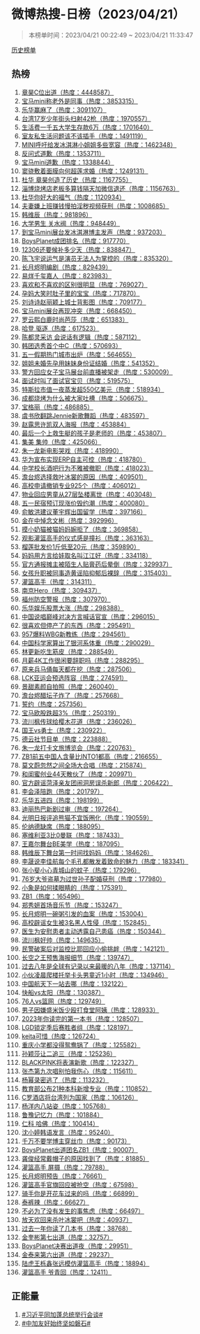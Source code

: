 <h1>
微博热搜-日榜（2023/04/21）
</h1>
<blockquote>
<p>
本榜单时间：2023/04/21 00:22:49 ~ 2023/04/21 11:33:47
</p>
</blockquote>
<p>
<a href="https://github.com/daifee/weibo-hot-search/tree/main/archives/daily">历史榜单</a>
</p>
<h2>
热榜
</h2>
<ol>

<li>
<a href="https://s.weibo.com/weibo?q=%23%E7%AB%A0%E6%98%8AC%E4%BD%8D%E5%87%BA%E9%81%93%23" target="weibo">
章昊C位出道（热度：4448587）
</a>
</li>

<li>
<a href="https://s.weibo.com/weibo?q=%23%E5%AE%9D%E9%A9%ACmini%E7%A7%B0%E8%80%81%E5%A4%96%E6%98%AF%E5%90%8C%E4%BA%8B%23" target="weibo">
宝马mini称老外是同事（热度：3853315）
</a>
</li>

<li>
<a href="https://s.weibo.com/weibo?q=%23%E4%B9%90%E5%8D%8E%E8%B5%A2%E9%BA%BB%E4%BA%86%23" target="weibo">
乐华赢麻了（热度：3091107）
</a>
</li>

<li>
<a href="https://s.weibo.com/weibo?q=%23%E5%8F%B0%E6%B9%BE17%E5%B2%81%E5%B0%91%E5%B9%B4%E8%A1%97%E5%A4%B4%E6%89%AB%E5%B0%8442%E6%9E%AA%23" target="weibo">
台湾17岁少年街头扫射42枪（热度：1970557）
</a>
</li>

<li>
<a href="https://s.weibo.com/weibo?q=%23%E7%94%9F%E6%B4%BB%E8%B4%B9%E4%B8%80%E5%8D%83%E4%BA%94%E5%A4%A7%E5%AD%A6%E7%94%9F%E5%AD%98%E6%AC%BE6%E4%B8%87%23" target="weibo">
生活费一千五大学生存款6万（热度：1701640）
</a>
</li>

<li>
<a href="https://s.weibo.com/weibo?q=%23%E5%AE%A4%E5%8F%8B%E7%A7%81%E7%94%9F%E6%B4%BB%E9%97%AE%E9%A2%98%E8%AF%A5%E4%B8%8D%E8%AF%A5%E6%8F%92%E6%89%8B%23" target="weibo">
室友私生活问题该不该插手（热度：1491119）
</a>
</li>

<li>
<a href="https://s.weibo.com/weibo?q=%23MINI%E5%91%BC%E5%90%81%E7%BB%99%E5%8F%91%E5%86%B0%E6%B7%87%E6%B7%8B%E5%B0%8F%E5%A7%90%E5%A7%90%E5%A4%9A%E4%BA%9B%E5%AE%BD%E5%AE%B9%23" target="weibo">
MINI呼吁给发冰淇淋小姐姐多些宽容（热度：1462348）
</a>
</li>

<li>
<a href="https://s.weibo.com/weibo?q=%23%E5%8F%8D%E9%97%AE%E5%BC%8F%E9%81%93%E6%AD%89%23" target="weibo">
反问式道歉（热度：1353711）
</a>
</li>

<li>
<a href="https://s.weibo.com/weibo?q=%23%E5%AE%9D%E9%A9%ACmini%E9%81%93%E6%AD%89%23" target="weibo">
宝马mini道歉（热度：1338844）
</a>
</li>

<li>
<a href="https://s.weibo.com/weibo?q=%23%E7%AA%A6%E9%AA%81%E6%95%B7%E7%9D%80%E9%9D%A2%E8%86%9C%E5%90%91%E4%BD%95%E8%B6%85%E8%8E%B2%E6%B1%82%E5%A9%9A%23" target="weibo">
窦骁敷着面膜向何超莲求婚（热度：1249131）
</a>
</li>

<li>
<a href="https://s.weibo.com/weibo?q=%23%E6%9D%9C%E5%8D%8E%20%E7%AB%A0%E6%98%8A%E5%88%9B%E9%80%A0%E4%BA%86%E5%8E%86%E5%8F%B2%23" target="weibo">
杜华 章昊创造了历史（热度：1167755）
</a>
</li>

<li>
<a href="https://s.weibo.com/weibo?q=%23%E6%B7%84%E5%8D%9A%E7%83%A7%E7%83%A4%E5%BA%97%E8%80%81%E6%9D%BF%E5%A4%9A%E7%AE%97%E9%92%B1%E9%9A%94%E5%A4%A9%E5%8A%A0%E5%BE%AE%E4%BF%A1%E9%80%80%E8%BF%98%23" target="weibo">
淄博烧烤店老板多算钱隔天加微信退还（热度：1156763）
</a>
</li>

<li>
<a href="https://s.weibo.com/weibo?q=%23%E6%9D%9C%E5%8D%8E%E4%BD%A0%E5%A5%BD%E5%A4%A7%E7%9A%84%E7%A6%8F%E6%B0%94%23" target="weibo">
杜华你好大的福气（热度：1120934）
</a>
</li>

<li>
<a href="https://s.weibo.com/weibo?q=%23%E5%A4%AB%E5%A6%BB%E5%AB%8C%E4%B8%8A%E7%8F%AD%E8%B5%9A%E9%92%B1%E6%85%A2%E6%8B%8D%E6%B7%AB%E7%A7%BD%E8%A7%86%E9%A2%91%E8%8E%B7%E5%88%91%23" target="weibo">
夫妻嫌上班赚钱慢拍淫秽视频获刑（热度：1008685）
</a>
</li>

<li>
<a href="https://s.weibo.com/weibo?q=%23%E9%9F%A9%E7%BB%B4%E8%BE%B0%23" target="weibo">
韩维辰（热度：981896）
</a>
</li>

<li>
<a href="https://s.weibo.com/weibo?q=%23%E5%A4%A7%E5%AD%A6%E7%94%B7%E7%94%9F%20%E5%85%B3%E6%B0%B4%E9%98%80%23" target="weibo">
大学男生 关水阀（热度：948449）
</a>
</li>

<li>
<a href="https://s.weibo.com/weibo?q=%23%E5%88%B0%E5%AE%9D%E9%A9%ACmini%E5%B1%95%E5%8F%B0%E5%8F%91%E5%86%B0%E6%B7%87%E6%B7%8B%E5%8D%9A%E4%B8%BB%E5%8F%91%E5%A3%B0%23" target="weibo">
到宝马mini展台发冰淇淋博主发声（热度：937203）
</a>
</li>

<li>
<a href="https://s.weibo.com/weibo?q=%23BoysPlanet%E6%88%90%E5%9B%A2%E6%8E%92%E5%90%8D%23" target="weibo">
BoysPlanet成团排名（热度：917770）
</a>
</li>

<li>
<a href="https://s.weibo.com/weibo?q=%2312306%E8%BF%98%E8%A6%81%E5%80%99%E8%A1%A5%E5%A4%9A%E5%B0%91%E5%A4%A9%23" target="weibo">
12306还要候补多少天（热度：838847）
</a>
</li>

<li>
<a href="https://s.weibo.com/weibo?q=%23%E9%99%88%E9%A3%9E%E5%AE%87%E8%AF%B4%E8%BF%90%E6%B0%94%E6%98%AF%E6%BC%94%E5%91%98%E6%97%A0%E6%B3%95%E4%BA%BA%E4%B8%BA%E6%8E%8C%E6%8E%A7%E7%9A%84%23" target="weibo">
陈飞宇说运气是演员无法人为掌控的（热度：835320）
</a>
</li>

<li>
<a href="https://s.weibo.com/weibo?q=%23%E9%95%BF%E6%9C%88%E7%83%AC%E6%98%8E%E7%BC%96%E5%89%A7%23" target="weibo">
长月烬明编剧（热度：829439）
</a>
</li>

<li>
<a href="https://s.weibo.com/weibo?q=%23%E6%98%93%E7%83%8A%E5%8D%83%E7%8E%BA%E5%98%89%E4%BA%BA%23" target="weibo">
易烊千玺嘉人（热度：823983）
</a>
</li>

<li>
<a href="https://s.weibo.com/weibo?q=%23%E5%96%9C%E6%AC%A2%E5%92%8C%E4%B8%8D%E5%96%9C%E6%AC%A2%E7%9A%84%E5%8C%BA%E5%88%AB%E5%BE%88%E6%98%8E%E6%98%BE%23" target="weibo">
喜欢和不喜欢的区别很明显（热度：769027）
</a>
</li>

<li>
<a href="https://s.weibo.com/weibo?q=%23%E5%AD%95%E5%A6%88%E5%A4%A7%E7%AC%91%E6%97%B6%E8%82%9A%E5%AD%90%E9%87%8C%E7%9A%84%E5%AE%9D%E5%AE%9D%23" target="weibo">
孕妈大笑时肚子里的宝宝（热度：717870）
</a>
</li>

<li>
<a href="https://s.weibo.com/weibo?q=%23%E5%88%98%E8%AF%97%E8%AF%97%E8%B5%B5%E4%B8%BD%E9%A2%96%E4%B8%8A%E5%9F%8E%E5%A3%AB%E8%83%8C%E5%BD%B1%E5%9B%BE%23" target="weibo">
刘诗诗赵丽颖上城士背影图（热度：709177）
</a>
</li>

<li>
<a href="https://s.weibo.com/weibo?q=%23%E5%AE%9D%E9%A9%ACmini%E5%B1%95%E5%8F%B0%E5%86%8D%E7%8E%B0%E5%86%B2%E7%AA%81%23" target="weibo">
宝马mini展台再现冲突（热度：668450）
</a>
</li>

<li>
<a href="https://s.weibo.com/weibo?q=%23%E7%BD%97%E4%BA%91%E7%86%99%E7%99%BD%E9%B9%BF%E6%97%B6%E5%B0%9A%E8%8A%AD%E8%8E%8E%23" target="weibo">
罗云熙白鹿时尚芭莎（热度：651383）
</a>
</li>

<li>
<a href="https://s.weibo.com/weibo?q=%23%E5%93%88%E7%99%BB%20%E9%A9%B1%E9%80%90%23" target="weibo">
哈登 驱逐（热度：617523）
</a>
</li>

<li>
<a href="https://s.weibo.com/weibo?q=%23%E9%99%88%E9%83%BD%E7%81%B5%E9%87%87%E8%AE%BF%20%E4%BC%9A%E8%AF%B4%E8%AF%9D%E6%9C%89%E9%80%BB%E8%BE%91%23" target="weibo">
陈都灵采访 会说话有逻辑（热度：587112）
</a>
</li>

<li>
<a href="https://s.weibo.com/weibo?q=%23%E9%9F%A9%E5%9B%A2%E9%80%89%E7%A7%80%E9%A6%96%E4%B8%AA%E4%B8%ADC%23" target="weibo">
韩团选秀首个中C（热度：570693）
</a>
</li>

<li>
<a href="https://s.weibo.com/weibo?q=%23%E4%BA%94%E4%B8%80%E5%81%87%E6%9C%9F%E7%83%AD%E9%97%A8%E5%9F%8E%E5%B8%82%E5%87%BA%E7%82%89%23" target="weibo">
五一假期热门城市出炉（热度：564655）
</a>
</li>

<li>
<a href="https://s.weibo.com/weibo?q=%23%E5%A7%90%E5%A7%90%E6%9C%AA%E5%A9%9A%E5%85%88%E5%AD%95%E7%94%A8%E5%A6%B9%E5%A6%B9%E8%BA%AB%E4%BB%BD%E8%AF%81%E7%BB%93%E5%A9%9A%23" target="weibo">
姐姐未婚先孕用妹妹身份证结婚（热度：541352）
</a>
</li>

<li>
<a href="https://s.weibo.com/weibo?q=%23%E8%AD%A6%E6%96%B9%E5%9B%9E%E5%BA%94%E5%A5%B3%E5%AD%90%E5%AE%9D%E9%A9%AC%E5%B1%95%E5%8F%B0%E5%89%8D%E7%9B%B4%E6%92%AD%E8%A2%AB%E6%9E%B6%E8%B5%B0%23" target="weibo">
警方回应女子宝马展台前直播被架走（热度：530009）
</a>
</li>

<li>
<a href="https://s.weibo.com/weibo?q=%23%E9%9D%A2%E8%AF%95%E6%97%B6%E5%8F%AB%E4%BA%86%E9%9D%A2%E8%AF%95%E5%AE%98%E5%AE%9D%E8%B4%9D%23" target="weibo">
面试时叫了面试官宝贝（热度：519575）
</a>
</li>

<li>
<a href="https://s.weibo.com/weibo?q=%23%E7%89%B9%E6%96%AF%E6%8B%89%E5%B8%82%E5%80%BC%E4%B8%80%E5%A4%9C%E8%92%B8%E5%8F%91%E8%B6%85550%E4%BA%BF%E7%BE%8E%E5%85%83%23" target="weibo">
特斯拉市值一夜蒸发超550亿美元（热度：518934）
</a>
</li>

<li>
<a href="https://s.weibo.com/weibo?q=%23%E6%88%90%E9%83%BD%E7%83%A7%E7%83%A4%E4%B8%BA%E4%BB%80%E4%B9%88%E8%A2%AB%E5%A4%A7%E5%AE%B6%E5%90%90%E6%A7%BD%23" target="weibo">
成都烧烤为什么被大家吐槽（热度：506675）
</a>
</li>

<li>
<a href="https://s.weibo.com/weibo?q=%23%E5%AE%9D%E6%A0%BC%E4%B8%BD%23" target="weibo">
宝格丽（热度：486885）
</a>
</li>

<li>
<a href="https://s.weibo.com/weibo?q=%23%E8%99%9E%E4%B9%A6%E6%AC%A3%E7%BF%BB%E8%B7%B3Jennie%E6%96%B0%E6%AD%8C%E8%88%9E%E8%B9%88%23" target="weibo">
虞书欣翻跳Jennie新歌舞蹈（热度：483597）
</a>
</li>

<li>
<a href="https://s.weibo.com/weibo?q=%23%E8%B5%B5%E9%9C%B2%E6%80%9D%E8%AE%B8%E5%87%AF%E5%8F%8C%E4%BA%BA%E6%B5%B7%E6%8A%A5%23" target="weibo">
赵露思许凯双人海报（热度：453884）
</a>
</li>

<li>
<a href="https://s.weibo.com/weibo?q=%23%E6%9C%80%E5%90%8E%E4%B8%80%E4%B8%AA%E4%B8%8A%E6%95%91%E7%94%9F%E8%89%87%E7%9A%84%E5%AD%A9%E5%AD%90%E6%98%AF%E8%80%81%E5%B8%88%E7%9A%84%23" target="weibo">
最后一个上救生艇的孩子是老师的（热度：453807）
</a>
</li>

<li>
<a href="https://s.weibo.com/weibo?q=%23%E9%9B%86%E7%BE%8E%20%E9%9B%86%E5%B8%85%23" target="weibo">
集美 集帅（热度：425066）
</a>
</li>

<li>
<a href="https://s.weibo.com/weibo?q=%23%E6%9C%B1%E4%B8%80%E9%BE%99%E6%96%B0%E7%94%B5%E5%BD%B1%E5%93%AD%E6%88%8F%23" target="weibo">
朱一龙新电影哭戏（热度：418990）
</a>
</li>

<li>
<a href="https://s.weibo.com/weibo?q=%23%E5%8D%8E%E4%B8%BA%E5%AE%A3%E5%B8%83%E5%AE%9E%E7%8E%B0ERP%E8%87%AA%E4%B8%BB%E5%8F%AF%E6%8E%A7%23" target="weibo">
华为宣布实现ERP自主可控（热度：418780）
</a>
</li>

<li>
<a href="https://s.weibo.com/weibo?q=%23%E4%B8%AD%E5%AD%A6%E6%A0%A1%E9%95%BF%E9%85%92%E5%90%A7%E8%A1%8C%E4%B8%BA%E4%B8%8D%E9%9B%85%E8%A2%AB%E6%92%A4%E8%81%8C%23" target="weibo">
中学校长酒吧行为不雅被撤职（热度：418023）
</a>
</li>

<li>
<a href="https://s.weibo.com/weibo?q=%23%E6%BE%B9%E5%8F%B0%E7%83%AC%E9%80%89%E6%8B%A9%E6%95%91%E5%8F%B6%E5%86%B0%E8%A3%B3%E7%9A%84%E5%8E%9F%E5%9B%A0%23" target="weibo">
澹台烬选择救叶冰裳的原因（热度：409501）
</a>
</li>

<li>
<a href="https://s.weibo.com/weibo?q=%23%E9%AB%98%E6%A0%A1%E7%94%B3%E8%AF%B7%E6%92%A4%E9%94%80%E4%B8%93%E4%B8%9A925%E4%B8%AA%23" target="weibo">
高校申请撤销专业925个（热度：406012）
</a>
</li>

<li>
<a href="https://s.weibo.com/weibo?q=%23%E7%89%A9%E4%B8%9A%E5%9B%9E%E5%BA%94%E7%94%B7%E7%AB%A5%E4%BB%8E27%E5%B1%82%E5%9D%A0%E6%A5%BC%E7%A6%BB%E4%B8%96%23" target="weibo">
物业回应男童从27层坠楼离世（热度：403048）
</a>
</li>

<li>
<a href="https://s.weibo.com/weibo?q=%23%E4%BA%94%E4%B8%80%E6%B0%91%E5%AE%BF%E9%A2%84%E8%AE%A2%E7%8E%B0%E6%B6%A8%E4%BB%B7%E6%AF%81%E7%BA%A6%E6%BD%AE%23" target="weibo">
五一民宿预订现涨价毁约潮（热度：400080）
</a>
</li>

<li>
<a href="https://s.weibo.com/weibo?q=%23%E4%BF%9E%E6%95%8F%E6%B4%AA%E5%BB%BA%E8%AE%AE%E8%91%A3%E5%AE%87%E8%BE%89%E5%87%BA%E5%9B%BD%E7%95%99%E5%AD%A6%23" target="weibo">
俞敏洪建议董宇辉出国留学（热度：397166）
</a>
</li>

<li>
<a href="https://s.weibo.com/weibo?q=%23%E9%87%91%E5%9C%A8%E4%B8%AD%E6%82%BC%E5%BF%B5%E6%96%87%E5%BD%AC%23" target="weibo">
金在中悼念文彬（热度：392996）
</a>
</li>

<li>
<a href="https://s.weibo.com/weibo?q=%23%E6%91%B8%E5%B0%8F%E5%A5%B6%E7%8C%AB%E8%A2%AB%E7%8C%AB%E5%A6%88%E5%A6%88%E5%A9%89%E6%8B%92%E4%BA%86%23" target="weibo">
摸小奶猫被猫妈妈婉拒了（热度：369858）
</a>
</li>

<li>
<a href="https://s.weibo.com/weibo?q=%23%E8%A7%82%E5%BD%B1%E7%81%8C%E7%AF%AE%E9%AB%98%E6%89%8B%E7%9A%84%E4%BB%AA%E5%BC%8F%E6%84%9F%E6%98%AF%E6%92%9E%E8%A1%AB%23" target="weibo">
观影灌篮高手的仪式感是撞衫（热度：363163）
</a>
</li>

<li>
<a href="https://s.weibo.com/weibo?q=%23%E6%A6%B4%E8%8E%B2%E6%89%B9%E5%8F%91%E4%BB%B71%E6%96%A4%E4%BD%8E%E8%87%B320%E5%85%83%23" target="weibo">
榴莲批发价1斤低至20元（热度：359890）
</a>
</li>

<li>
<a href="https://s.weibo.com/weibo?q=%23%E5%A6%88%E5%A6%88%E7%94%A8%E6%96%B9%E8%A8%80%E7%BB%99%E5%A8%83%E5%8F%96%E5%90%8D%E5%8F%AB%E6%B1%9F%E6%B1%9F%E5%A5%BD%23" target="weibo">
妈妈用方言给娃取名叫江江好（热度：334118）
</a>
</li>

<li>
<a href="https://s.weibo.com/weibo?q=%23%E5%AE%98%E6%96%B9%E9%80%9A%E6%8A%A5%E6%91%8A%E4%B8%BB%E8%A2%AB%E9%99%8C%E7%94%9F%E4%BA%BA%E8%B4%B4%E8%86%8F%E8%8D%AF%E5%90%8E%E6%99%95%E5%80%92%23" target="weibo">
官方通报摊主被陌生人贴膏药后晕倒（热度：329937）
</a>
</li>

<li>
<a href="https://s.weibo.com/weibo?q=%23%E5%A5%B3%E5%AD%A9%E5%8D%87%E8%81%8C%E8%A2%AB%E5%90%8C%E4%BA%8B%E9%80%A0%E9%BB%84%E8%B0%A3%E9%99%B7%E6%8A%91%E9%83%81%E5%90%8E%E8%A3%B8%E8%BE%9E%23" target="weibo">
女孩升职被同事造黄谣陷抑郁后裸辞（热度：315403）
</a>
</li>

<li>
<a href="https://s.weibo.com/weibo?q=%23%E7%81%8C%E7%AF%AE%E9%AB%98%E6%89%8B%23" target="weibo">
灌篮高手（热度：314311）
</a>
</li>

<li>
<a href="https://s.weibo.com/weibo?q=%23%E5%8D%97%E4%BA%ACHero%23" target="weibo">
南京Hero（热度：309437）
</a>
</li>

<li>
<a href="https://s.weibo.com/weibo?q=%23%E7%A6%8F%E5%B7%9E%E9%98%B2%E7%A9%BA%E8%AD%A6%E6%8A%A5%23" target="weibo">
福州防空警报（热度：307970）
</a>
</li>

<li>
<a href="https://s.weibo.com/weibo?q=%23%E4%B9%90%E5%8D%8E%E5%A8%B1%E4%B9%90%E8%82%A1%E7%A5%A8%E5%A4%A7%E6%B6%A8%23" target="weibo">
乐华娱乐股票大涨（热度：298388）
</a>
</li>

<li>
<a href="https://s.weibo.com/weibo?q=%23%E4%B8%AD%E5%9B%BD%E8%AF%B4%E5%94%B1%E5%B7%85%E5%B3%B0%E5%AF%B9%E5%86%B3%E6%96%B9%E8%A8%80%E5%96%8A%E8%AF%9D%E5%AE%98%E5%AE%A3%23" target="weibo">
中国说唱巅峰对决方言喊话官宣（热度：296015）
</a>
</li>

<li>
<a href="https://s.weibo.com/weibo?q=%23%E5%BE%88%E5%96%9C%E6%AC%A2%E4%BD%86%E5%81%9C%E4%BA%A7%E4%BA%86%E7%9A%84%E4%B8%9C%E8%A5%BF%23" target="weibo">
很喜欢但停产了的东西（热度：295491）
</a>
</li>

<li>
<a href="https://s.weibo.com/weibo?q=%23957%E7%88%86%E6%96%99WBG%E6%96%B0%E6%95%99%E7%BB%83%23" target="weibo">
957爆料WBG新教练（热度：294561）
</a>
</li>

<li>
<a href="https://s.weibo.com/weibo?q=%23%E4%B8%AD%E5%9B%BD%E7%A7%91%E5%AD%A6%E5%AE%B6%E7%AE%97%E5%87%BA%E4%BA%86%E9%93%B6%E6%B2%B3%E7%B3%BB%E4%BD%93%E9%87%8D%23" target="weibo">
中国科学家算出了银河系体重（热度：290029）
</a>
</li>

<li>
<a href="https://s.weibo.com/weibo?q=%23%E6%9E%97%E6%9B%B4%E6%96%B0%E5%90%83%E7%94%9F%E7%AD%8B%E7%9A%AE%23" target="weibo">
林更新吃生筋皮（热度：288549）
</a>
</li>

<li>
<a href="https://s.weibo.com/weibo?q=%23%E6%9C%88%E8%96%AA4K%E5%B7%A5%E4%BD%9C%E5%BE%88%E9%97%B2%E8%A6%81%E8%BE%9E%E8%81%8C%E5%90%97%23" target="weibo">
月薪4K工作很闲要辞职吗（热度：288295）
</a>
</li>

<li>
<a href="https://s.weibo.com/weibo?q=%23%E5%8E%9F%E6%9D%A5%E5%85%B5%E9%A9%AC%E4%BF%91%E6%AF%8F%E5%A4%A9%E9%83%BD%E5%9C%A8%E6%8C%96%23" target="weibo">
原来兵马俑每天都在挖（热度：287506）
</a>
</li>

<li>
<a href="https://s.weibo.com/weibo?q=%23LCK%E4%BA%9A%E8%BF%90%E4%BC%9A%E9%A2%84%E9%80%89%E9%98%B5%E5%AE%B9%23" target="weibo">
LCK亚运会预选阵容（热度：274591）
</a>
</li>

<li>
<a href="https://s.weibo.com/weibo?q=%23%E6%99%AF%E7%94%9C%E7%B4%A0%E9%A2%9C%E8%87%AA%E6%8B%8D%E7%85%A7%23" target="weibo">
景甜素颜自拍照（热度：260040）
</a>
</li>

<li>
<a href="https://s.weibo.com/weibo?q=%23%E6%BE%B9%E5%8F%B0%E7%83%AC%E9%86%8B%E5%9D%9B%E5%AD%90%E7%82%B8%E4%BA%86%23" target="weibo">
澹台烬醋坛子炸了（热度：257668）
</a>
</li>

<li>
<a href="https://s.weibo.com/weibo?q=%23%E8%AA%93%E7%BA%A6%23" target="weibo">
誓约（热度：257356）
</a>
</li>

<li>
<a href="https://s.weibo.com/weibo?q=%23%E5%AE%9D%E9%A9%AC%E6%AC%A7%E8%82%A1%E8%B7%8C%E8%B6%853%25%23" target="weibo">
宝马欧股跌超3%（热度：250319）
</a>
</li>

<li>
<a href="https://s.weibo.com/weibo?q=%23%E6%B5%81%E5%B7%9D%E6%9E%AB%E4%BC%A0%E7%90%83%E7%BB%99%E6%A8%B1%E6%9C%A8%E8%8A%B1%E9%81%93%23" target="weibo">
流川枫传球给樱木花道（热度：236026）
</a>
</li>

<li>
<a href="https://s.weibo.com/weibo?q=%23%E5%9B%BD%E7%8E%8Bvs%E5%8B%87%E5%A3%AB%23" target="weibo">
国王vs勇士（热度：230922）
</a>
</li>

<li>
<a href="https://s.weibo.com/weibo?q=%23%E5%BE%B7%E4%BA%91%E7%A4%BE%E8%8A%82%E7%9B%AE%E5%8D%95%23" target="weibo">
德云社节目单（热度：223888）
</a>
</li>

<li>
<a href="https://s.weibo.com/weibo?q=%23%E6%9C%B1%E4%B8%80%E9%BE%99%E6%89%93%E5%8D%A1%E6%96%87%E6%97%85%E5%8D%9A%E8%A7%88%E4%BC%9A%23" target="weibo">
朱一龙打卡文旅博览会（热度：220763）
</a>
</li>

<li>
<a href="https://s.weibo.com/weibo?q=%23ZB1%E5%89%8D%E4%BA%94%E4%B8%AD%E5%9B%BD%E4%BA%BA%E5%90%AB%E9%87%8F%E6%AF%94INTO1%E9%83%BD%E9%AB%98%23" target="weibo">
ZB1前五中国人含量比INTO1都高（热度：216655）
</a>
</li>

<li>
<a href="https://s.weibo.com/weibo?q=%23%E8%8E%AB%E6%96%87%E8%94%9A%E5%BF%BD%E7%84%B6%E4%B9%8B%E9%97%B4%E5%85%A8%E5%9C%BA%E5%A4%A7%E5%90%88%E5%94%B1%23" target="weibo">
莫文蔚忽然之间全场大合唱（热度：215874）
</a>
</li>

<li>
<a href="https://s.weibo.com/weibo?q=%23%E5%92%8C%E9%97%BA%E8%9C%9C%E5%88%9B%E4%B8%9A44%E5%A4%A9%E6%95%A3%E4%BC%99%E4%BA%86%23" target="weibo">
和闺蜜创业44天散伙了（热度：209971）
</a>
</li>

<li>
<a href="https://s.weibo.com/weibo?q=%23%E5%AE%98%E6%96%B9%E8%BE%9F%E8%B0%A3%E8%8F%8F%E6%B3%BD%E4%BA%B2%E5%8F%8B%E5%9B%A2%E9%97%B9%E6%B4%9E%E6%88%BF%E8%AF%AF%E6%9D%80%E6%96%B0%E9%83%8E%23" target="weibo">
官方辟谣菏泽亲友团闹洞房误杀新郎（热度：206422）
</a>
</li>

<li>
<a href="https://s.weibo.com/weibo?q=%23%E6%9D%8E%E4%BC%9A%E6%B3%BD%E9%99%AA%E8%B7%91%23" target="weibo">
李会泽陪跑（热度：201797）
</a>
</li>

<li>
<a href="https://s.weibo.com/weibo?q=%23%E4%B9%90%E5%8D%8E%E4%BA%94%E8%BF%9B%E5%9B%9B%23" target="weibo">
乐华五进四（热度：198199）
</a>
</li>

<li>
<a href="https://s.weibo.com/weibo?q=%23%E8%BF%AA%E4%B8%BD%E7%83%AD%E5%B7%B4%E6%96%B0%E5%89%A7%E8%BF%87%E5%AE%A1%23" target="weibo">
迪丽热巴新剧过审（热度：197264）
</a>
</li>

<li>
<a href="https://s.weibo.com/weibo?q=%23%E5%85%89%E6%98%8E%E6%97%A5%E6%8A%A5%E8%AF%84%E8%BF%BD%E7%86%8A%E7%8C%AB%E4%B8%8D%E5%AE%9C%E9%A5%AD%E5%9C%88%E5%8C%96%23" target="weibo">
光明日报评追熊猫不宜饭圈化（热度：190559）
</a>
</li>

<li>
<a href="https://s.weibo.com/weibo?q=%23%E4%BC%A6%E7%BA%B3%E5%BE%B7%E7%BC%BA%E5%B8%AD%23" target="weibo">
伦纳德缺席（热度：188095）
</a>
</li>

<li>
<a href="https://s.weibo.com/weibo?q=%23%E5%A1%9E%E7%BB%B4%E5%88%A9%E4%BA%9A3%E6%AF%940%E6%9B%BC%E8%81%94%23" target="weibo">
塞维利亚3比0曼联（热度：187433）
</a>
</li>

<li>
<a href="https://s.weibo.com/weibo?q=%23%E7%8E%8B%E5%98%89%E5%B0%94%E8%88%9E%E5%8F%B0BE%E7%BE%8E%E5%AD%A6%23" target="weibo">
王嘉尔舞台BE美学（热度：187095）
</a>
</li>

<li>
<a href="https://s.weibo.com/weibo?q=%23%E9%9F%A9%E7%BB%B4%E8%BE%B0%E4%B8%8B%E8%88%9E%E5%8F%B0%E7%AC%AC%E4%B8%80%E6%97%B6%E9%97%B4%E6%89%BE%E5%A6%88%E5%A6%88%23" target="weibo">
韩维辰下舞台第一时间找妈妈（热度：184626）
</a>
</li>

<li>
<a href="https://s.weibo.com/weibo?q=%23%E6%9D%8E%E6%99%9F%E8%AF%B4%E6%9D%8E%E4%BD%B3%E8%88%AA%E6%AF%8F%E4%B8%AA%E6%AF%9B%E5%AD%94%E9%83%BD%E6%95%A3%E5%8F%91%E7%9D%80%E8%87%B4%E5%91%BD%E7%9A%84%E9%AD%85%E5%8A%9B%23" target="weibo">
李晟说李佳航每个毛孔都散发着致命的魅力（热度：183341）
</a>
</li>

<li>
<a href="https://s.weibo.com/weibo?q=%23%E5%BC%A0%E5%B0%8F%E6%96%90%E5%B0%8F%E5%BF%83%E9%9D%92%E5%9F%8E%E5%B1%B1%E7%9A%84%E8%9A%8A%E5%AD%90%23" target="weibo">
张小斐小心青城山的蚊子（热度：179296）
</a>
</li>

<li>
<a href="https://s.weibo.com/weibo?q=%2376%E5%B2%81%E5%A4%A7%E7%88%B7%E7%9B%97%E5%A2%93%E4%B8%BA%E8%BF%87%E4%B8%96%E5%AD%99%E5%AD%90%E9%85%8D%E5%A9%9A%E8%8E%B7%E5%88%91%23" target="weibo">
76岁大爷盗墓为过世孙子配婚获刑（热度：177980）
</a>
</li>

<li>
<a href="https://s.weibo.com/weibo?q=%23%E5%B0%8F%E8%B1%A1%E6%98%AF%E5%A6%82%E4%BD%95%E6%8F%89%E7%9C%BC%E7%9D%9B%E7%9A%84%23" target="weibo">
小象是如何揉眼睛的（热度：175391）
</a>
</li>

<li>
<a href="https://s.weibo.com/weibo?q=%23ZB1%23" target="weibo">
ZB1（热度：165496）
</a>
</li>

<li>
<a href="https://s.weibo.com/weibo?q=%23%E9%83%91%E7%A7%80%E5%A6%8D%E9%A6%96%E5%9C%BA%E9%9F%B3%E4%B9%90%E8%8A%82%23" target="weibo">
郑秀妍首场音乐节（热度：153247）
</a>
</li>

<li>
<a href="https://s.weibo.com/weibo?q=%23%E9%95%BF%E6%9C%88%E7%83%AC%E6%98%8E%E4%B8%80%E7%A2%97%E7%B2%A5%E5%BC%95%E5%8F%91%E7%9A%84%E8%A1%80%E6%A1%88%23" target="weibo">
长月烬明一碗粥引发的血案（热度：153004）
</a>
</li>

<li>
<a href="https://s.weibo.com/weibo?q=%23%E9%AB%98%E6%A0%A1%E8%BE%9F%E8%B0%A3%E5%A5%B3%E7%94%9F%E8%A2%AB3%E5%90%8D%E9%BB%91%E4%BA%BA%E6%80%A7%E4%BE%B5%23" target="weibo">
高校辟谣女生被3名黑人性侵（热度：152845）
</a>
</li>

<li>
<a href="https://s.weibo.com/weibo?q=%23%E5%8C%BB%E7%94%9F%E4%B8%BA%E5%AE%89%E6%85%B0%E6%82%A3%E8%80%85%E4%B8%BB%E5%8A%A8%E9%80%8F%E9%9C%B2%E8%87%AA%E5%B7%B1%E6%82%A3%E7%99%8C%23" target="weibo">
医生为安慰患者主动透露自己患癌（热度：150344）
</a>
</li>

<li>
<a href="https://s.weibo.com/weibo?q=%23%E6%B5%81%E5%B7%9D%E6%9E%AB%E5%A5%BD%E5%B8%85%23" target="weibo">
流川枫好帅（热度：149635）
</a>
</li>

<li>
<a href="https://s.weibo.com/weibo?q=%23%E6%B0%91%E8%AD%A6%E7%A0%B4%E6%A1%88%E5%90%8E%E5%AF%B9%E7%9B%91%E6%8E%A7%E6%AF%94%E8%80%B6%E5%9B%9E%E5%BA%94%E5%B0%8F%E5%81%B7%E6%8C%91%E8%A1%85%23" target="weibo">
民警破案后对监控比耶回应小偷挑衅（热度：142121）
</a>
</li>

<li>
<a href="https://s.weibo.com/weibo?q=%23%E9%95%BF%E7%A9%BA%E4%B9%8B%E7%8E%8B%E9%A2%84%E5%94%AE%E6%B5%B7%E6%8A%A5%E7%BB%86%E8%8A%82%23" target="weibo">
长空之王预售海报细节（热度：139747）
</a>
</li>

<li>
<a href="https://s.weibo.com/weibo?q=%23%E8%BF%87%E5%8E%BB%E5%85%AB%E5%B9%B4%E6%98%AF%E5%85%A8%E7%90%83%E6%9C%89%E8%AE%B0%E5%BD%95%E4%BB%A5%E6%9D%A5%E6%9C%80%E6%9A%96%E7%9A%84%E5%85%AB%E5%B9%B4%23" target="weibo">
过去八年是全球有记录以来最暖的八年（热度：137114）
</a>
</li>

<li>
<a href="https://s.weibo.com/weibo?q=%23%E5%B0%8F%E4%BC%99%E5%87%8C%E6%99%A8%E7%88%AC%E6%A5%BC%E6%89%98%E4%B8%BE%E5%8D%A1%E5%A4%B4%E7%94%B7%E7%AB%A5%E8%BF%911%E5%B0%8F%E6%97%B6%23" target="weibo">
小伙凌晨爬楼托举卡头男童近1小时（热度：134946）
</a>
</li>

<li>
<a href="https://s.weibo.com/weibo?q=%23%E4%B8%AD%E5%9B%BD%E8%88%AA%E5%A4%A9%E4%B8%8B%E4%B8%80%E7%AB%99%E5%8E%BB%E5%93%AA%23" target="weibo">
中国航天下一站去哪（热度：132122）
</a>
</li>

<li>
<a href="https://s.weibo.com/weibo?q=%23%E5%BF%AB%E8%88%B9vs%E5%A4%AA%E9%98%B3%23" target="weibo">
快船vs太阳（热度：130387）
</a>
</li>

<li>
<a href="https://s.weibo.com/weibo?q=%2376%E4%BA%BAvs%E7%AF%AE%E7%BD%91%23" target="weibo">
76人vs篮网（热度：129749）
</a>
</li>

<li>
<a href="https://s.weibo.com/weibo?q=%23%E7%94%B7%E5%AD%90%E5%9B%A0%E5%AB%8C%E7%9B%9B%E7%B1%B3%E9%A5%AD%E5%B0%91%E6%AE%B4%E6%89%93%E9%A3%9F%E5%A0%82%E9%98%BF%E5%A7%A8%23" target="weibo">
男子因嫌盛米饭少殴打食堂阿姨（热度：128933）
</a>
</li>

<li>
<a href="https://s.weibo.com/weibo?q=%232023%E5%B9%B4%E4%BD%A0%E8%AF%BB%E5%AE%8C%E7%9A%84%E7%AC%AC%E4%B8%80%E6%9C%AC%E4%B9%A6%23" target="weibo">
2023年你读完的第一本书（热度：128507）
</a>
</li>

<li>
<a href="https://s.weibo.com/weibo?q=%23LGD%E9%94%81%E5%AE%9A%E5%AD%A3%E5%90%8E%E8%B5%9B%E8%83%9C%E8%80%85%E7%BB%84%23" target="weibo">
LGD锁定季后赛胜者组（热度：128197）
</a>
</li>

<li>
<a href="https://s.weibo.com/weibo?q=%23keita%E5%8F%AF%E6%83%9C%23" target="weibo">
keita可惜（热度：126724）
</a>
</li>

<li>
<a href="https://s.weibo.com/weibo?q=%23%E9%87%8D%E5%BA%86%E5%B0%8F%E5%AD%A6%E9%83%BD%E6%B2%A1%E5%BE%97%E9%B8%B3%E9%B8%AF%E9%94%85%E4%BA%86%23" target="weibo">
重庆小学都没得鸳鸯锅了（热度：125582）
</a>
</li>

<li>
<a href="https://s.weibo.com/weibo?q=%23%E5%AD%99%E9%A2%96%E8%8E%8E%E8%AE%A9%E4%BA%8C%E8%BF%BD%E4%B8%89%23" target="weibo">
孙颖莎让二追三（热度：125236）
</a>
</li>

<li>
<a href="https://s.weibo.com/weibo?q=%23BLACKPINK%E5%B0%86%E8%A1%A8%E6%BC%94%E6%96%B0%E6%AD%8C%23" target="weibo">
BLACKPINK将表演新歌（热度：122327）
</a>
</li>

<li>
<a href="https://s.weibo.com/weibo?q=%23%E5%BC%A0%E6%9D%B0%E7%AC%AC%E4%B9%9D%E6%AC%A1%E5%94%B1%E5%88%AB%E6%80%95%E6%88%91%E4%BC%A4%E5%BF%83%23" target="weibo">
张杰第九次唱别怕我伤心（热度：115611）
</a>
</li>

<li>
<a href="https://s.weibo.com/weibo?q=%23%E6%9D%A8%E5%B9%82%E5%BD%95%E5%AF%86%E9%80%83%E4%BA%86%23" target="weibo">
杨幂录密逃了（热度：113232）
</a>
</li>

<li>
<a href="https://s.weibo.com/weibo?q=%23%E6%95%99%E8%82%B2%E9%83%A8%E5%85%AC%E5%B8%8321%E7%A7%8D%E6%9C%AC%E7%A7%91%E6%96%B0%E5%A2%9E%E4%B8%93%E4%B8%9A%23" target="weibo">
教育部公布21种本科新增专业（热度：110852）
</a>
</li>

<li>
<a href="https://s.weibo.com/weibo?q=%23C%E7%BD%97%E9%85%92%E5%BA%97%E5%B0%86%E5%8F%B0%E6%B9%BE%E5%88%97%E4%B8%BA%E5%9B%BD%E5%AE%B6%23" target="weibo">
C罗酒店将台湾列为国家（热度：106126）
</a>
</li>

<li>
<a href="https://s.weibo.com/weibo?q=%23%E6%9D%A8%E6%B4%8B%E5%86%85%E5%85%AB%E7%AB%99%E5%A7%BF%23" target="weibo">
杨洋内八站姿（热度：105768）
</a>
</li>

<li>
<a href="https://s.weibo.com/weibo?q=%23%E9%B2%81%E8%B1%AB%E8%AE%B0%E5%BF%86%E5%8A%9B%23" target="weibo">
鲁豫记忆力（热度：101884）
</a>
</li>

<li>
<a href="https://s.weibo.com/weibo?q=%23%E4%BB%81%E7%A7%91%20%E5%93%88%E4%BD%9B%23" target="weibo">
仁科 哈佛（热度：100414）
</a>
</li>

<li>
<a href="https://s.weibo.com/weibo?q=%23%E6%B2%88%E5%B0%8F%E5%A9%B7%E9%9F%A9%E8%AF%AD%E5%8F%91%E8%A8%80%23" target="weibo">
沈小婷韩语发言（热度：95240）
</a>
</li>

<li>
<a href="https://s.weibo.com/weibo?q=%23%E5%8D%83%E4%B8%87%E4%B8%8D%E8%A6%81%E5%AD%A6%E5%8D%9A%E4%B8%BB%E7%A9%BF%E4%B8%9D%E5%B7%BE%23" target="weibo">
千万不要学博主穿丝巾（热度：90173）
</a>
</li>

<li>
<a href="https://s.weibo.com/weibo?q=%23BoysPlanet%E5%87%BA%E9%81%93%E5%9B%A2%E5%90%8DZB1%23" target="weibo">
BoysPlanet出道团名ZB1（热度：90007）
</a>
</li>

<li>
<a href="https://s.weibo.com/weibo?q=%23%E9%BE%9A%E4%BF%8A%E7%BB%8F%E5%B8%B8%E6%88%B4%E5%B8%BD%E5%AD%90%E7%9A%84%E5%8E%9F%E5%9B%A0%E6%89%BE%E5%88%B0%E4%BA%86%23" target="weibo">
龚俊经常戴帽子的原因找到了（热度：81885）
</a>
</li>

<li>
<a href="https://s.weibo.com/weibo?q=%23%E7%81%8C%E7%AF%AE%E9%AB%98%E6%89%8B%20%E5%B1%8F%E6%91%84%23" target="weibo">
灌篮高手 屏摄（热度：79788）
</a>
</li>

<li>
<a href="https://s.weibo.com/weibo?q=%23%E9%95%BF%E6%9C%88%E7%83%AC%E6%98%8E%E9%A2%84%E5%91%8A%23" target="weibo">
长月烬明预告（热度：76661）
</a>
</li>

<li>
<a href="https://s.weibo.com/weibo?q=%23%E7%81%8C%E7%AF%AE%E9%AB%98%E6%89%8B%E5%AE%98%E6%97%97%E5%9B%9E%E5%BA%94%E8%A2%AB%E6%8A%A2%E7%A9%BA%23" target="weibo">
灌篮高手官旗回应被抢空（热度：67598）
</a>
</li>

<li>
<a href="https://s.weibo.com/weibo?q=%23%E9%AA%91%E6%89%8B%E4%BD%A0%E6%98%AF%E5%BC%80%E8%8A%B1%E8%BD%A6%E8%BF%87%E6%9D%A5%E7%9A%84%E5%90%97%23" target="weibo">
骑手你是开花车过来的吗（热度：66899）
</a>
</li>

<li>
<a href="https://s.weibo.com/weibo?q=%23%E6%B3%B0%E8%A3%A4%E8%BE%A3%23" target="weibo">
泰裤辣（热度：66627）
</a>
</li>

<li>
<a href="https://s.weibo.com/weibo?q=%23%E4%B8%8D%E5%BF%85%E4%B8%BA%E4%BA%86%E6%B2%A1%E6%9C%89%E5%8F%91%E7%94%9F%E7%9A%84%E4%BA%8B%E7%84%A6%E8%99%91%23" target="weibo">
不必为了没有发生的事焦虑（热度：66497）
</a>
</li>

<li>
<a href="https://s.weibo.com/weibo?q=%23%E6%94%BE%E5%A4%A9%E6%AC%A2%E5%9B%9E%E6%9D%A5%E6%9D%80%E5%8F%B6%E5%86%B0%E8%A3%B3%E5%90%A7%23" target="weibo">
放天欢回来杀叶冰裳吧（热度：40937）
</a>
</li>

<li>
<a href="https://s.weibo.com/weibo?q=%23%E8%BF%87%E5%8E%BB%E4%B8%80%E5%B9%B4%E4%BD%A0%E8%AF%BB%E4%BA%86%E5%87%A0%E6%9C%AC%E4%B9%A6%23" target="weibo">
过去一年你读了几本书（热度：38768）
</a>
</li>

<li>
<a href="https://s.weibo.com/weibo?q=%23%E9%87%91%E5%A5%8E%E5%BD%AC%E7%AC%AC%E4%B8%83%E5%87%BA%E9%81%93%23" target="weibo">
金奎彬第七出道（热度：32757）
</a>
</li>

<li>
<a href="https://s.weibo.com/weibo?q=%23BoysPlanet%E5%86%B3%E8%B5%9B%E5%87%BA%E9%81%93%E5%A4%9C%23" target="weibo">
BoysPlanet决赛出道夜（热度：29951）
</a>
</li>

<li>
<a href="https://s.weibo.com/weibo?q=%23%E9%87%91%E6%B3%B0%E6%9D%A5%E7%AC%AC%E5%85%AD%E5%87%BA%E9%81%93%23" target="weibo">
金泰来第六出道（热度：29237）
</a>
</li>

<li>
<a href="https://s.weibo.com/weibo?q=%23%E9%99%86%E8%99%8E%E7%8E%8B%E6%A0%8E%E9%91%AB%E5%BC%A0%E8%BF%9C%E6%A8%A1%E4%BB%BF%E7%81%8C%E7%AF%AE%E9%AB%98%E6%89%8B%23" target="weibo">
陆虎王栎鑫张远模仿灌篮高手（热度：18894）
</a>
</li>

<li>
<a href="https://s.weibo.com/weibo?q=%23%E7%81%8C%E7%AF%AE%E9%AB%98%E6%89%8B%20%E7%88%B7%E9%9D%92%E5%9B%9E%23" target="weibo">
灌篮高手 爷青回（热度：12411）
</a>
</li>

</ol>
<h2>
正能量
</h2>
<ol>

<li>
<a href="https://s.weibo.com/weibo?q=%23%23%E4%B9%A0%E8%BF%91%E5%B9%B3%E5%90%8C%E5%8A%A0%E8%93%AC%E6%80%BB%E7%BB%9F%E4%B8%BE%E8%A1%8C%E4%BC%9A%E8%B0%88%23%23" target="weibo">
#习近平同加蓬总统举行会谈#
</a>
</li>

<li>
<a href="https://s.weibo.com/weibo?q=%23%23%E4%B8%AD%E5%8A%A0%E5%8F%8B%E5%A5%BD%E5%A7%8B%E7%BB%88%E5%9D%9A%E5%A6%82%E7%A3%90%E7%9F%B3%23%23" target="weibo">
#中加友好始终坚如磐石#
</a>
</li>

</ol>